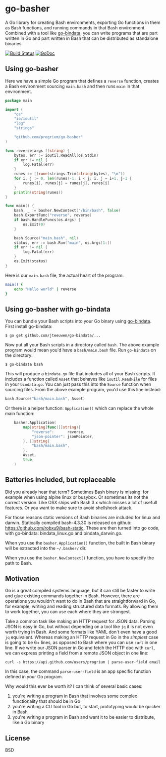 # go-basher

A Go library for creating Bash environments, exporting Go functions in them as Bash functions, and running commands in that Bash environment. Combined with a tool like [go-bindata](https://github.com/jteeuwen/go-bindata), you can write programs that are part written in Go and part written in Bash that can be distributed as standalone binaries.

[![Build Status](https://travis-ci.org/progrium/go-basher.png)](https://travis-ci.org/progrium/go-basher) [![GoDoc](https://godoc.org/github.com/progrium/go-basher?status.svg)](http://godoc.org/github.com/progrium/go-basher)

## Using go-basher

Here we have a simple Go program that defines a `reverse` function, creates a Bash environment sourcing `main.bash` and then runs `main` in that environment. 

```Go
package main

import (
	"os"
	"io/ioutil"
	"log"
	"strings"

	"github.com/progrium/go-basher"
)

func reverse(args []string) {
	bytes, err := ioutil.ReadAll(os.Stdin)
	if err != nil {
		log.Fatal(err)
	}
	runes := []rune(strings.Trim(string(bytes), "\n"))
	for i, j := 0, len(runes)-1; i < j; i, j = i+1, j-1 {
		runes[i], runes[j] = runes[j], runes[i]
	}
	println(string(runes))
}

func main() {
	bash, _ := basher.NewContext("/bin/bash", false)
	bash.ExportFunc("reverse", reverse)
	if bash.HandleFuncs(os.Args) {
		os.Exit(0)
	}

	bash.Source("main.bash", nil)
	status, err := bash.Run("main", os.Args[1:])
	if err != nil {
		log.Fatal(err)
	}
	os.Exit(status)
}
```

Here is our `main.bash` file, the actual heart of the program:

```bash
main() {
	echo "Hello world" | reverse
}
```

## Using go-basher with go-bindata

You can bundle your Bash scripts into your Go binary using [go-bindata](https://github.com/jteeuwen/go-bindata). First install go-bindata:
	
	$ go get github.com/jteeuwen/go-bindata/...

Now put all your Bash scripts in a directory called `bash`. The above example program would mean you'd have a `bash/main.bash` file. Run `go-bindata` on the directory:

	$ go-bindata bash

This will produce a `bindata.go` file that includes all of your Bash scripts. It includes a function called `Asset` that behaves like `ioutil.ReadFile` for files in your `bindata.go`. You can just pass this into the `Source` function when sourcing files. From the above example program, you'd use this line instead:

```Go
bash.Source("bash/main.bash", Asset)
```

Or there is a helper function: `Application()` which can replace the whole main function:
```Go
	basher.Application(
		map[string]func([]string){
			"reverse":      reverse,
			"json-pointer": jsonPointer,
		}, []string{
			"bash/main.bash",
		},
		Asset,
		true,
	)
```

## Batteries included, but replaceable

Did you already hear that term? Sometimes Bash binary is missing, for example when using alpine linux or busybox. Or sometimes its not the correct version. Like OSX ships with Bash 3.x which misses a lot of usefull features. Or you want to make sure to avoid shellshock attack.

For those reasons static versions of Bash binaries are included for linux and darwin. Statically compiled bash-4.3.30 is released on github: https://github.com/robxu9/bash-static. These are then turned into go code, with go-bindata: bindata_linux.go and bindata_darwin.go.

When you use the `basher.Application()` function, the built in Bash binary will be extracted into the `~/.basher/` dir.

When you use the `basher.NewContext()` function, you have to specify the path to Bash.

## Motivation

Go is a great compiled systems language, but it can still be faster to write and glue existing commands together in Bash. However, there are operations you wouldn't want to do in Bash that are straightforward in Go, for example, writing and reading structured data formats. By allowing them to work together, you can use each where they are strongest.

Take a common task like making an HTTP request for JSON data. Parsing JSON is easy in Go, but without depending on a tool like `jq` it is not even worth trying in Bash. And some formats like YAML don't even have a good `jq` equivalent. Whereas making an HTTP request in Go in the *simplest* case is going to be 6+ lines, as opposed to Bash where you can use `curl` in one line. If we write our JSON parser in Go and fetch the HTTP doc with `curl`, we can express printing a field from a remote JSON object in one line:

	curl -s https://api.github.com/users/progrium | parse-user-field email

In this case, the command `parse-user-field` is an app specific function defined in your Go program.

Why would this ever be worth it? I can think of several basic cases:

 1. you're writing a program in Bash that involves some complex functionality that should be in Go
 1. you're writing a CLI tool in Go but, to start, prototyping would be quicker in Bash
 1. you're writing a program in Bash and want it to be easier to distribute, like a Go binary

## License

BSD
